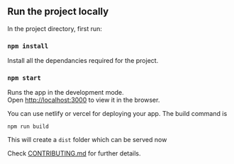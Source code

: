 ## Run the project locally

In the project directory, first run:

### `npm install`

Install all the dependancies required for the project.

### `npm start`

Runs the app in the development mode.\
Open [http://localhost:3000](http://localhost:3000) to view it in the browser.


You can use netlify or vercel for deploying your app. The build command is
```
npm run build
```

This will create a `dist` folder which can be served now


Check [CONTRIBUTING.md](https://github.com/vaibhav-1508/expense-tracker/blob/master/CONTRIBUTIN.md) for further details.
